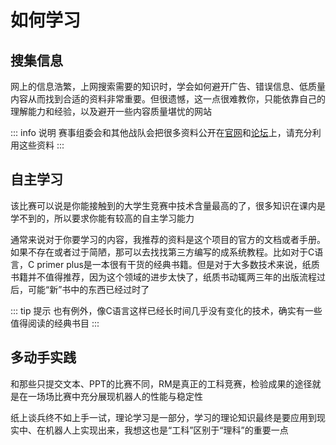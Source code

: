 # 如何学习
##  搜集信息
网上的信息浩繁，上网搜索需要的知识时，学会如何避开广告、错误信息、低质量内容从而找到合适的资料非常重要。但很遗憾，这一点很难教你，只能依靠自己的理解能力和经验，以及避开一些内容质量堪忧的网站

::: info 说明
赛事组委会和其他战队会把很多资料公开在[官网](https://www.robomaster.com/)和[论坛](https://bbs.robomaster.com/)上，请充分利用这些资料
:::

## 自主学习
该比赛可以说是你能接触到的大学生竞赛中技术含量最高的了，很多知识在课内是学不到的，所以要求你能有较高的自主学习能力

通常来说对于你要学习的内容，我推荐的资料是这个项目的官方的文档或者手册。如果不存在或者过于简陋，那可以去找找第三方编写的成系统教程。比如对于C语言，C primer plus是一本很有干货的经典书籍。但是对于大多数技术来说，纸质书籍并不值得推荐，因为这个领域的进步太快了，纸质书动辄两三年的出版流程过后，可能“新”书中的东西已经过时了

::: tip 提示
也有例外，像C语言这样已经长时间几乎没有变化的技术，确实有一些值得阅读的经典书目
:::

## 多动手实践
和那些只提交文本、PPT的比赛不同，RM是真正的工科竞赛，检验成果的途径就是在一场场比赛中充分展现机器人的性能与稳定性

纸上谈兵终不如上手一试，理论学习是一部分，学习的理论知识最终是要应用到现实中、在机器人上实现出来，我想这也是“工科”区别于“理科”的重要一点
